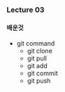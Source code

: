 ### Lecture 03

#### 배운것

* git command
  * git clone
  * git pull
  * git add
  * git commit
  * git push 
